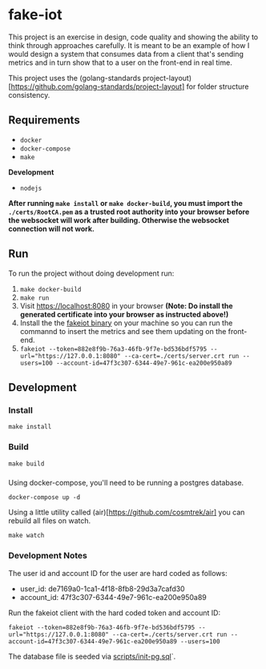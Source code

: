 # fake-iot

This project is an exercise in design, code quality and showing the ability to think through approaches carefully. It is meant to be an example of how I would design a system that consumes data from a client that's sending metrics and in turn show that to a user on the front-end in real time.

This project uses the (golang-standards project-layout)[https://github.com/golang-standards/project-layout] for folder structure consistency.

## Requirements

- `docker`
- `docker-compose`
- `make`

**Development**

- `nodejs`

**After running `make install` or `make docker-build`, you must import the `./certs/RootCA.pem` as a trusted root authority into your browser before the websocket will work after building. Otherwise the websocket connection will not work.**

## Run

To run the project without doing development run:

1. `make docker-build`
2. `make run`
3. Visit [https://localhost:8080](https://localhost:8080) in your browser **(Note: Do install the generated certificate into your browser as instructed above!)**
4. Install the the [fakeiot binary](https://github.com/gravitational/fakeiot) on your machine so you can run the commannd to insert the metrics and see them updating on the front-end.
5. `fakeiot --token=882e8f9b-76a3-46fb-9f7e-bd536bdf5795 --url="https://127.0.0.1:8080" --ca-cert=./certs/server.crt run --users=100 --account-id=47f3c307-6344-49e7-961c-ea200e950a89`

## Development

### Install

`make install`

### Build

`make build`

###

Using docker-compose, you'll need to be running a postgres database.

`docker-compose up -d`

Using a little utility called (air)[https://github.com/cosmtrek/air] you can rebuild all files on watch.

`make watch`

### Development Notes

The user id and account ID for the user are hard coded as follows:

- user_id: de7169a0-1ca1-4f18-8fb8-29d3a7cafd30
- account_id: 47f3c307-6344-49e7-961c-ea200e950a89

Run the fakeiot client with the hard coded token and account ID:

`fakeiot --token=882e8f9b-76a3-46fb-9f7e-bd536bdf5795 --url="https://127.0.0.1:8080" --ca-cert=./certs/server.crt run --account-id=47f3c307-6344-49e7-961c-ea200e950a89 --users=100`

The database file is seeded via [scripts/init-pg.sql](scripts/init-pg.sql)`.

